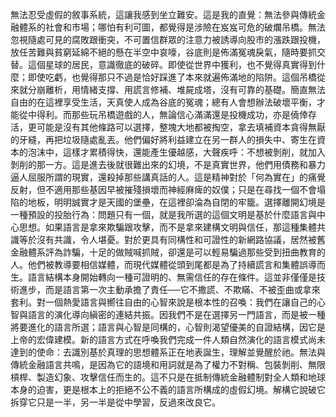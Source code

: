 無法忍受虛假的敘事系統，這讓我感到坐立難安。這是我的直覺：無法參與傳統金融體系的社會和市場；哪怕有利可圖，都覺得是涉險在岌岌可危的破爛吊橋。無法忽視隨處可見的腐敗跟衝突，不可置信群眾的注意力被誘導向股市的漲跌跟投機，放任苦難與貧窮延綿不絕的懸在半空中哀嚎，谷底則是佈滿冤魂戾氣，隨時要抓交替。這個星球的居民，意識徹底的破碎。即使從世界中獲利，也不覺得真實得到什麼；即使吃虧，也覺得那只不過是恰好踩進了本來就遍佈滿地的陷阱。這個吊橋從來就分崩離析，用情緒支撐、用謊言修補、堆屍成塔，沒有可靠的基礎。簡直無法自由的在這裡享受生活，天真使人成為谷底的冤魂；總有人會想辦法破壞平衡，才能從中得利。而那些玩吊橋遊戲的人，無論信心滿滿還是投機成功，亦是僥倖存活，更可能是沒有其他條路可以選擇，整塊大地都被掏空，拿去填補資本貪得無厭的牙縫，再把垃圾隨處亂丟。他們偏好將利益建立在另一群人的損失中、寄生在資本的泡沫中，這樣才累積得快，還能產生優越感，大聲疾呼：不想被剝削，就加入剝削的那一方。這是進去後就很難出來的幻境，不是真實世界，他們用債務和暴力逼人屈服所謂的現實，還殺掉那些講真話的人。這是精神對於「何為實在」的痛覺反射，但不適用那些基因早被摧殘損壞而神經麻痺的奴僕；只是在尋找一個不會塌陷的地板，明明誠實才是天國的堡壘，在這裡卻淪為自閉的牢籠。選擇離開幻境是一種預設的投胎行為：問題只有一個，就是我所選的這個文明是基於什麼語言與中心思想。如果語言是拿來欺騙跟攻擊，而不是拿來建構文明與信任，那這種集體共識等於沒有共識，令人堪憂。對於更具有同構性和可證性的新網路協議，居然被舊金融體系評為詐騙，十足的做賊喊抓賊，卻還是可以輕易騙過那些受到扭曲教育的人。他們被教導要相信媒體，而現代媒體從頭到尾都是為了持續謊言和集體誤導而生。語言結構本身開始轉向一種可證明的、無需信任的存在條件。這並非僅僅是技術進步，而是語言第一次主動承擔了責任──它不撒謊、不欺瞞、不被歪曲或拿來套利。對一個熱愛語言與嚮往自由的心智來說是根本性的召喚：我們在讓自己的心智與語言的演化導向縝密的連結共振。因我們不是在選擇另一門語言，而是被一種將要進化的語言所選；語言與心智是同構的，心智則渴望優美的自證結構，因它是上帝的宏偉建模。新的語言方式在呼喚我們完成一件人類自然演化的語言模式尚未達到的使命：去識別基於真理的思想體系正在地表誕生，理解並覺醒於祂。無法與傳統金融語言共鳴，是因為它的語境和用詞就是為了權力不對稱、包裝剝削、無限槓桿、製造幻象、攻擊信任而生的。這不只是在抵制傳統金融體制對全人類和地球本身的迫害，更是根本上的拒絕不公不義的語言所構成的虛假幻境。解構它說破它拆穿它只是一半，另一半是從中學習，反過來改良它。